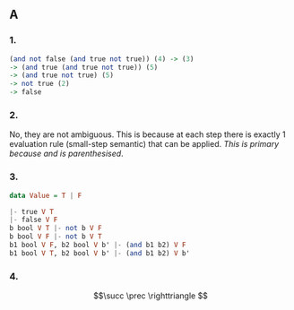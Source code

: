 ## A
### 1.
```haskell
(and not false (and true not true)) (4) -> (3)
-> (and true (and true not true)) (5)
-> (and true not true) (5)
-> not true (2)
-> false
```

### 2.
No, they are not ambiguous. This is because at each step there is exactly 1 evaluation rule (small-step semantic) that can be applied. *This is primary because and is parenthesised*.

### 3.
```haskell
data Value = T | F

|- true V T
|- false V F
b bool V T |- not b V F
b bool V F |- not b V T
b1 bool V F, b2 bool V b' |- (and b1 b2) V F
b1 bool V T, b2 bool V b' |- (and b1 b2) V b'
```

### 4.
$$\succ \prec \righttriangle $$
